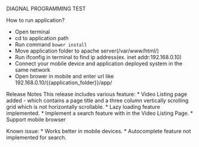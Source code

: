 DIAGNAL PROGRAMMING TEST

How to run application?
  * Open terminal
  * cd to application path
  * Run command `bower install`
  * Move application folder to apache server(/var/www/html/)
  * Run ifconfig in terminal to find ip address(ex. inet addr:192.168.0.10)
  * Connect your mobile device and application deployed system in the same network
  * Open brower in mobile and enter url like  192.168.0.10/{{application_folder}}/app/

Release Notes
  This release includes various feature:
  	* Video Listing page added - which contains a page title and a three column vertically scrolling grid which is not horizontally scrollable.
  	* Lazy loading feature implemented.
  	* Implement a search feature with in the Video Listing Page.
  	* Support mobile browser

  Known issue:
  	* Works better in mobile devices.
  	* Autocomplete feature not implemented for search.